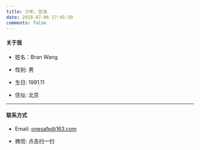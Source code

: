 ```yaml
---
title: 少年，加油
date: 2018-07-06 17:45:39
comments: false
---
```



#### 关于我

* 姓名：Bran Wang

* 性别: 男

* 生日: 1991.11

* 住址: 北京


****

#### 联系方式

* Email: onesafe@163.com

* 微信: 点击扫一扫


